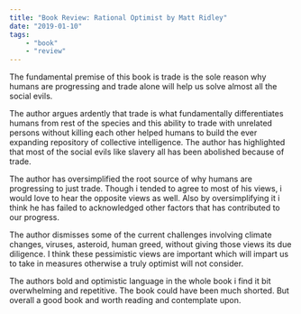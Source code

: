```yaml
---
title: "Book Review: Rational Optimist by Matt Ridley"
date: "2019-01-10"
tags:
    - "book"
    - "review"
---
```


   The fundamental premise of this book is trade is the sole reason why humans
   are progressing and trade alone will help us solve almost all the social
   evils. 

   The author argues ardently that trade is what fundamentally
   differentiates humans from rest of the species and this ability to trade with
   unrelated persons without killing each other helped humans to
   build the ever expanding repository of collective intelligence. The author
   has highlighted that most of the social evils like slavery all has been
   abolished because of trade.
   
   The author has oversimplified the root source of why humans are progressing to
   just trade. Though i tended to agree to most of his views, i would love to
   hear the opposite views as well. Also by oversimplifying it i think he has
   failed to acknowledged other factors that has contributed to our progress.
   
   The author dismisses some of the current challenges involving
   climate changes, viruses, asteroid, human greed, without giving those views its due diligence. 
   I think these pessimistic views are important which will impart us to take in measures 
   otherwise a truly optimist will not consider.

   The authors bold and optimistic language in the whole book i find it bit
   overwhelming and repetitive. The book could have been much shorted. 
   But overall a good book and worth reading and contemplate upon. 
